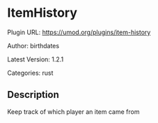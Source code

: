# ItemHistory

Plugin URL: https://umod.org/plugins/item-history

Author: birthdates

Latest Version: 1.2.1

Categories: rust

## Description

Keep track of which player an item came from
